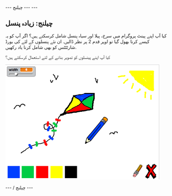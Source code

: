 \--- چیلنج \--- \---

## چیلنج: زیادہ پنسل

کیا آپ اپنے پینٹ پروگرام میں سرخ، پیلا اور سیاہ پنسل شامل کرسکتے ہیں؟ اگر آپ کو یہ کیسے کرنا بھول گیا تو اوپر قدم 2 پر نظر ڈالیں. ان نئے پنسلوں کے لئے کی بورڈ شارٹٹٹس کو بھی شامل کرنا یاد رکھیں.

کیا آپ اپنے پینسلوں کو تصویر بنانے کے لئے استعمال کرسکتے ہیں؟

![اسکرین شاٹ](images/paint-final.png)

\--- / چیلنج \---